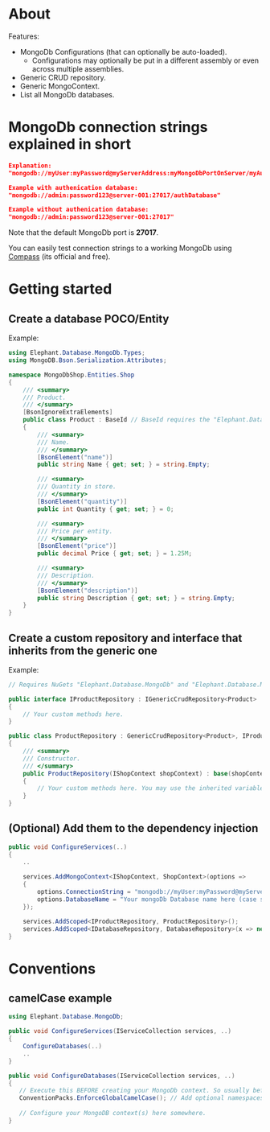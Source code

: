 ﻿# About

Features:

- MongoDb Configurations (that can optionally be auto-loaded).
  - Configurations may optionally be put in a different assembly or even across multiple assemblies.
- Generic CRUD repository.
- Generic MongoContext.
- List all MongoDb databases.

# MongoDb connection strings explained in short

```json
Explanation:
"mongodb://myUser:myPassword@myServerAddress:myMongoDbPortOnServer/myAuthenticationDatabase"

Example with authenication database:
"mongodb://admin:password123@server-001:27017/authDatabase"

Example without authenication database:
"mongodb://admin:password123@server-001:27017"
```

Note that the default MongoDb port is **27017**.

You can easily test connection strings to a working MongoDb using [Compass](https://www.mongodb.com/try/download/compass) (its official and free).

# Getting started

## Create a database POCO/Entity

Example:

```c#
using Elephant.Database.MongoDb.Types;
using MongoDB.Bson.Serialization.Attributes;

namespace MongoDbShop.Entities.Shop
{
	/// <summary>
	/// Product.
	/// </summary>
	[BsonIgnoreExtraElements]
	public class Product : BaseId // BaseId requires the "Elephant.Database.MongoDb.Types" NuGet.
	{
		/// <summary>
		/// Name.
		/// </summary>
		[BsonElement("name")]
		public string Name { get; set; } = string.Empty;

		/// <summary>
		/// Quantity in store.
		/// </summary>
		[BsonElement("quantity")]
		public int Quantity { get; set; } = 0;

		/// <summary>
		/// Price per entity.
		/// </summary>
		[BsonElement("price")]
		public decimal Price { get; set; } = 1.25M;

		/// <summary>
		/// Description.
		/// </summary>
		[BsonElement("description")]
		public string Description { get; set; } = string.Empty;
	}
}

```



## Create a custom repository and interface that inherits from the generic one

Example:

```c#
// Requires NuGets "Elephant.Database.MongoDb" and "Elephant.Database.MongoDb.Abstractions".

public interface IProductRepository : IGenericCrudRepository<Product>
{
	// Your custom methods here.
}

public class ProductRepository : GenericCrudRepository<Product>, IProductRepository
{
	/// <summary>
	/// Constructor.
	/// </summary>
	public ProductRepository(IShopContext shopContext) : base(shopContext.Products)
	{
        // Your custom methods here. You may use the inherited variable DbSet.
	}
}
```




## (Optional) Add them to the dependency injection

```c#
public void ConfigureServices(..)
{
    ..
        
	services.AddMongoContext<IShopContext, ShopContext>(options =>
	{
		options.ConnectionString = "mongodb://myUser:myPassword@myServerAddress:myServerPort/myAuthenticationDatabase" "Your MongoDb connection string here";
		options.DatabaseName = "Your mongoDb Database name here (case sensitive!)";
	});

	services.AddScoped<IProductRepository, ProductRepository>();
	services.AddScoped<IDatabaseRepository, DatabaseRepository>(x => new DatabaseRepository(new MongoClient(Constants.ConnectionString))); // This one is also optional.
}
```

# Conventions

## camelCase example

```c#
using Elephant.Database.MongoDb;

public void ConfigureServices(IServiceCollection services, ..)
{
    ConfigureDatabases(..)       
    ..
}

public void ConfigureDatabases(IServiceCollection services, ..)
{
   // Execute this BEFORE creating your MongoDb context. So usually before services.AddMongoContext<..>(options => ..);
   ConventionPacks.EnforceGlobalCamelCase(); // Add optional namespaces as needed in the parameter.
   
   // Configure your MongoDB context(s) here somewhere.
}
```

